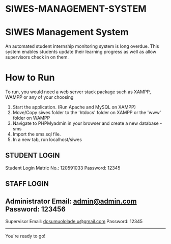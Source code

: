# SIWES-MANAGEMENT-SYSTEM
# SIWES Management System
An automated student internship monitoring system is long overdue. This system enables students update their learning progress as well as allow supervisors check in on them.

# How to Run

To run, you would need a web server stack package such as XAMPP, WAMPP or any of your choosing

1. Start the application. (Run Apache and MySQL on XAMPP)
2. Move/Copy siwes folder to the 'htdocs' folder on XAMPP or the 'www' folder on WAMPP
3. Navigate to PHPMyadmin in your browser and create a new database - sms
4. Import the sms.sql file.
5. In a new tab, run localhost/siwes

STUDENT LOGIN 
---------------------------
Student Login
Matric No.: 120591033
Password: 12345

STAFF LOGIN
---------------------------
Administrator 
Email: admin@admin.com
Password: 123456
---------------------------
Supervisor
Email: dosumuololade.u@gmail.com
Password: 12345

---------------------------

You're ready to go!
